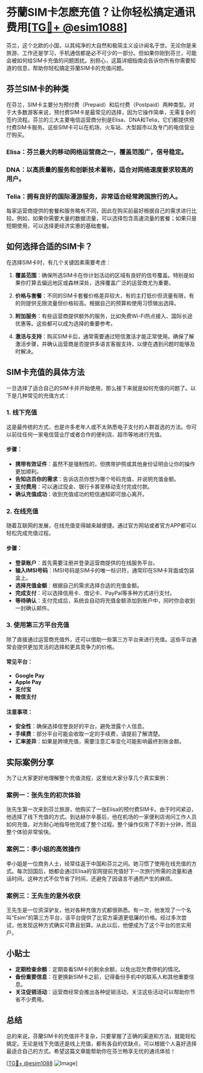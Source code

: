 # 芬蘭SIM卡怎麽充值？让你轻松搞定通讯费用[[TG💪+ @esim1088](https://t.me/s/esim1088)]

芬兰，这个北欧的小国，以其纯净的大自然和极简主义设计闻名于世。无论你是来旅游、工作还是学习，手机通信都是必不可少的一部分。但如果你刚到芬兰，可能会被如何给SIM卡充值的问题困扰。别担心，这篇详细指南会告诉你所有你需要知道的信息，帮助你轻松搞定芬蘭SIM卡的充值问题。

## 芬兰SIM卡的种类

在芬兰，SIM卡主要分为预付费（Prepaid）和后付费（Postpaid）两种类型。对于大多数游客来说，预付费SIM卡是最常见的选择，因为它操作简单，无需复杂的签约流程。芬兰的三大主要电信运营商分别是Elisa、DNA和Telia，它们都提供预付费SIM卡服务。这些SIM卡可以在机场、火车站、大型超市以及专门的电信营业厅购买。

### Elisa：芬兰最大的移动网络运营商之一，覆盖范围广，信号稳定。
### DNA：以高质量的服务和创新技术著称，适合对网络速度要求较高的用户。
### Telia：拥有良好的国际漫游服务，非常适合经常跨国旅行的人。

每家运营商提供的套餐和服务略有不同，因此在购买前最好根据自己的需求进行比较。例如，如果你需要大量的数据流量，可以选择包含高速流量的套餐；如果只是短期使用，可以选择更经济实惠的基础套餐。

## 如何选择合适的SIM卡？

在选择SIM卡时，有几个关键因素需要考虑：

1. **覆盖范围**：确保所选SIM卡在你计划活动的区域有良好的信号覆盖。特别是如果你打算去偏远地区或森林深处，选择覆盖广泛的运营商尤为重要。
   
2. **价格与套餐**：不同的SIM卡套餐价格差异较大，有的主打低价但流量有限，有的则提供无限流量但价格较高。根据自己的预算和使用习惯做出选择。

3. **附加服务**：有些运营商提供额外的服务，比如免费Wi-Fi热点接入、国际长途优惠等。这些都可以成为选择的重要参考。

4. **激活与支持**：购买SIM卡后，通常需要通过短信激活才能正常使用。确保了解激活步骤，并确认运营商是否提供多语言客服支持，以便在遇到问题时能够及时解决。

## SIM卡充值的具体方法

一旦选择了适合自己的SIM卡并开始使用，那么接下来就是如何充值的问题了。以下是几种常见的充值方式：

### 1. 线下充值

这是最传统的方式，也是许多老年人或不太熟悉电子支付的人群首选的方法。你可以前往任何一家电信营业厅或者合作的便利店、超市等地进行充值。

#### 步骤：
- **携带有效证件**：虽然不是强制性的，但携带护照或其他身份证明会让你的操作更加顺利。
- **告知店员你的需求**：告诉店员你想为哪个号码充值，并说明充值金额。
- **支付费用**：可以通过现金、银行卡甚至移动支付完成付款。
- **确认充值成功**：收到充值成功的短信通知即可放心离开。

### 2. 在线充值

随着互联网的发展，在线充值变得越来越便捷。通过官方网站或者官方APP都可以轻松完成充值过程。

#### 步骤：
- **登录账户**：首先需要注册并登录运营商提供的在线服务平台。
- **输入IMSI号码**：IMSI号码是SIM卡的唯一标识符，通常印在SIM卡背面或包装盒上。
- **选择充值金额**：根据自己的需求选择合适的充值金额。
- **完成支付**：可以选择信用卡、借记卡、PayPal等多种方式进行支付。
- **等待确认**：支付完成后，系统会自动将充值金额添加到账户中，同时你会收到一封确认邮件。

### 3. 使用第三方平台充值

除了直接通过运营商充值外，还可以借助一些第三方平台来进行充值。这些平台通常会提供更加灵活的选择和更具竞争力的价格。

#### 常见平台：
- **Google Pay**
- **Apple Pay**
- **支付宝**
- **微信支付**

#### 注意事项：
- **安全性**：确保选择信誉良好的平台，避免泄露个人信息。
- **手续费**：部分平台可能会收取一定的手续费，请提前了解清楚。
- **汇率差异**：如果是跨境充值，需要注意汇率变化可能影响最终到账金额。

## 实际案例分享

为了让大家更好地理解整个充值流程，这里给大家分享几个真实案例：

### 案例一：张先生的初次体验

张先生第一次来到芬兰旅游，他购买了一张Elisa的预付费SIM卡。由于时间紧迫，他选择了线下充值的方式。到达赫尔辛基后，他在机场的一家便利店询问工作人员如何充值，对方耐心地指导他完成了整个过程。整个操作仅用了不到十分钟，而且整个体验非常愉快。

### 案例二：李小姐的高效操作

李小姐是一位商务人士，经常往返于中国和芬兰之间。她习惯了使用在线充值的方式。每次回国后，她都会通过Elisa的官网提前充值好下一次旅行所需的流量和通话时间。这种方式不仅节省了时间，还避免了因语言不通而产生的麻烦。

### 案例三：王先生的意外收获

王先生是一位资深驴友，他对各种充值方式都很熟悉。有一次，他发现了一个名叫“Esim”的第三方平台，该平台提供了比官方渠道更低廉的价格。经过多次尝试，他发现这种方式确实可靠且划算。从此以后，他便成为了这个平台的忠实用户。

## 小贴士

- **定期检查余额**：定期查看SIM卡的剩余余额，以免出现欠费停机的情况。
- **备份重要信息**：在更换新SIM卡之前，记得备份手机中的联系人和其他重要信息。
- **关注促销活动**：运营商经常会推出各种促销活动，关注这些活动可以帮助你节省不少费用。

## 总结

总的来说，芬蘭SIM卡的充值并不复杂，只要掌握了正确的渠道和方法，就能轻松搞定。无论是线下充值还是线上充值，都有各自的优缺点，可以根据个人喜好选择最适合自己的方式。希望这篇文章能帮助你在芬兰畅享无忧的通讯体验！

[[TG💪+ @esim1088](https://t.me/s/esim1088) ![Image](https://i.postimg.cc/4NQfJmqS/Snipaste-2025-05-13-00-14-12.png)]
